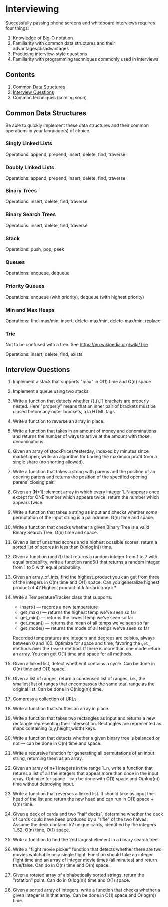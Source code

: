# Interviewing

Successfully passing phone screens and whiteboard interviews requires four things:

1. Knowledge of Big-O notation
1. Familiarity with common data structures and their advantages/disadvantages
1. Practicing interview-style questions
1. Familiarity with programming techniques commonly used in interviews

## Contents

1. [Common Data Structures](#common-data-structures)
1. [Interview Questions](#interview-questions)
1. Common techniques (coming soon)

## Common Data Structures

Be able to quickly implement these data structures and their common operations in your language(s) of choice.

### Singly Linked Lists

Operations: append, prepend, insert, delete, find, traverse

### Doubly Linked Lists

Operations: append, prepend, insert, delete, find, traverse

### Binary Trees

Operations: insert, delete, find, traverse

### Binary Search Trees

Operations: insert, delete, find, traverse

### Stack

Operations: push, pop, peek

### Queues

Operations: enqueue, dequeue

### Priority Queues

Operations: enqueue (with priority), dequeue (with highest priority)

### Min and Max Heaps

Operations: find-max/min, insert, delete-max/min, delete-max/min, replace

### Trie

Not to be confused with a tree.  See https://en.wikipedia.org/wiki/Trie

Operations: insert, delete, find, exists

## Interview Questions

1. Implement a stack that supports "max" in O(1) time and O(n) space
1. Implement a queue using two stacks
1. Write a function that detects whether {},(),[] brackets are properly nested.  Here "properly" means that an inner pair of brackets must be closed before any outer brackets, a la HTML tags.
1. Write a function to reverse an array in place.
1. Write a function that takes in an amount of money and denominations and returns the number of ways to arrive at the amount with those denominations.
1. Given an array of stockPricesYesterday, indexed by minutes since market open, write an algorithm for finding the maximum profit from a single share (no shorting allowed).
1. Write a function that takes a string with parens and the position of an opening parens and returns the position of the specified opening parens' closing pair.
1. Given an (N+1)-element array in which every integer 1..N appears once except for ONE number which appears twice, return the number which appears twice.
1. Write a function that takes a string as input and checks whether _some_ permutation of the input string is a palindrome. O(n) time and space.
1. Write a function that checks whether a given Binary Tree is a valid Binary Search Tree.  O(n) time and space.
1. Given a list of unsorted scores and a highest possible scores, return a sorted list of scores in less than O(nlog(n)) time.
1. Given a function rand7() that returns a random integer from 1 to 7 with equal probability, write a function rand5() that returns a random integer from 1 to 5 with equal probability.
1. Given an array_of_ints, find the highest_product you can get from three of the integers in O(n) time and O(1) space.  Can you generalize highest product of 4?  Highest product of _k_ for arbitrary k?
1. Write a TemperatureTracker class that supports:

    - insert() — records a new temperature
    - get_max() — returns the highest temp we've seen so far
    - get_min() — returns the lowest temp we've seen so far
    - get_mean() — returns the mean of all temps we've seen so far
    - get_mode() — returns the mode of all temps we've seen so far

    Recorded temperatures are integers and degrees are celsius, always between 0 and 100.  Optimize for space and time, favoring the `get_` methods over the `insert` method.  If there is more than one mode return an array.  You can get O(1) time and space for all methods.
1. Given a linked list, detect whether it contains a cycle.  Can be done in O(n) time and O(1) space.
1. Given a list of ranges, return a condensed list of ranges, i.e., the smallest list of ranges that encompasses the same total range as the original list.  Can be done in O(nlog(n)) time.
1. Compress a collection of URLs
1. Write a function that shuffles an array in place.
1. Write a function that takes two rectangles as input and returns a new rectangle representing their intersection.  Rectangles are represented as maps containing (x,y,height,width) keys.
1. Write a function that detects whether a given binary tree is balanced or not — can be done in O(n) time and space.
1. Write a recursive function for generating all permutations of an input string, returning them as an array.
1. Given an array of n+1 integers in the range 1..n, write a function that returns a list of all the integers that appear more than once in the input array.  Optimize for space - can be done with O(1) space and O(nlog(n)) time without destroying input.
1. Write a function that reverses a linked list.  It should take as input the head of the list and return the new head and can run in O(1) space + O(n) time.
1. Given a deck of cards and two "half decks", determine whether the deck of cards could have been produced by a "rifle" of the two halves.  Assume the deck contains 52 unique cards, identified by the integers 1..52.  O(n) time, O(1) space.
1. Write a function to find the 2nd largest element in a binary search tree.
1. Write a "flight movie picker" function that detects whether there are two movies watchable on a single flight.  Function should take an integer flight time and an array of integer movie times (all minutes) and return true/false.  Can do in O(n) time and O(n) space.
1. Given a rotated array of alphabetically sorted strings, return the "rotation" point.  Can do in O(log(n)) time and O(1) space.
1. Given a sorted array of integers, write a function that checks whether a given integer is in that array.  Can be done in O(1) space and O(log(n)) time.
